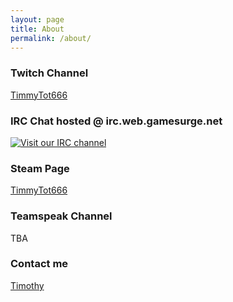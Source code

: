 ```yaml
---
layout: page
title: About
permalink: /about/
---
```

### Twitch Channel

<a href="http://twitch.tv/timmytot666">TimmyTot666</a>

### IRC Chat hosted @ irc.web.gamesurge.net

[![Visit our IRC channel](https://kiwiirc.com/buttons/irc.twitch.tv/timmytot666.png)](https://kiwiirc.com/client/irc.web.gamesurge.net/?&theme=cli#timmytot666)

### Steam Page

<a href="http://steamcommunity.com/profiles/76561198044200599/">TimmyTot666</a>

### Teamspeak Channel

TBA

### Contact me

[Timothy](mailto:timothybeltran515@gmail.com)